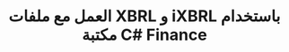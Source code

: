 ﻿---
title: العمل مع ملفات XBRL و iXBRL باستخدام مكتبة C# Finance
linktitle: العمل مع ملفات XBRL و iXBRL
type: docs
weight: 20
url: /ar/net/working-with-xbrl-and-ixbrl-files/
description: C# Finance مكتبة API يمكن إنشاء وقراءة وتحويل والتحقق من صحة ملفات XBRL و iXBRL.
---
